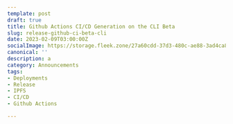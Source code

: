 ```yaml
---
template: post
draft: true
title: Github Actions CI/CD Generation on the CLI Beta
slug: release-github-ci-beta-cli
date: 2023-02-09T03:00:00Z
socialImage: https://storage.fleek.zone/27a60cdd-37d3-480c-ae88-3ad4ca886b13-bucket/imgs/nextra-blog.png
canonical: ''
description: a
category: Announcements
tags:
- Deployments
- Release
- IPFS
- CI/CD
- Github Actions

---
```

